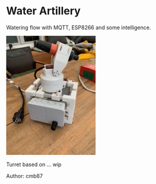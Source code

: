 # Water Artillery

Watering flow with MQTT, ESP8266 and some intelligence.

![alt text](./pics/image0.jpeg)


Turret based on ... wip

Author: cmb87